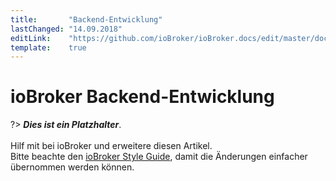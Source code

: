 ```yaml
---
title:       "Backend-Entwicklung"
lastChanged: "14.09.2018"
editLink:    "https://github.com/ioBroker/ioBroker.docs/edit/master/docs/dev/controller.md"
template:    true
---
```


# ioBroker Backend-Entwicklung

?> ***Dies ist ein Platzhalter***.
   <br><br>
   Hilf mit bei ioBroker und erweitere diesen Artikel.  
   Bitte beachte den [ioBroker Style Guide](https://www.iobroker.net/#de/documentation/community/styleguidedoc.md), 
   damit die Änderungen einfacher übernommen werden können.
